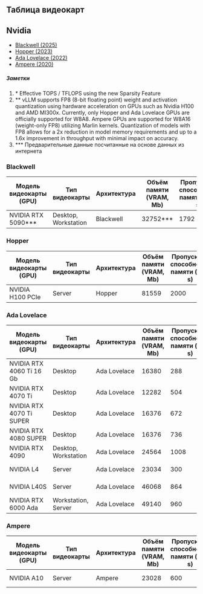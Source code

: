 ## Таблица видеокарт

## Nvidia

- [Blackwell (2025)](#blackwell)
- [Hopper (2023)](#hopper)
- [Ada Lovelace (2022)](#ada-lovelace)
- [Ampere (2020)](#ampere)

##### Заметки

1. \* Effective TOPS / TFLOPS using the new Sparsity Feature
2. \** vLLM supports FP8 (8-bit floating point) weight and activation quantization using hardware acceleration on GPUs such
   as Nvidia H100 and AMD MI300x. Currently, only Hopper and Ada Lovelace GPUs are officially supported for W8A8. Ampere
   GPUs are supported for W8A16 (weight-only FP8) utilizing Marlin kernels. Quantization of models with FP8 allows for a
   2x reduction in model memory requirements and up to a 1.6x improvement in throughput with minimal impact on accuracy.
3. \*** Предварительные данные посчитанные на основе данных из интернета

### Blackwell

| Модель<br/>видеокарты<br/>(GPU) | Тип<br/>видеокарты   | Архитектура | Объём<br/>памяти<br/>(VRAM, Mb) | Пропускная<br/>способность<br/>памяти (GB / s) | CUDA  | Поддерживаемые<br/>квантизации | FP32<br/>TFLOPS | BF16<br/>TFLOPS | FP16<br/>TFLOPS | TF32<br/>Tensor Core<br/>TFLOPS | BF16<br/>Tensor Core<br/>TFLOPS | FP16<br/>Tensor Core<br/>TFLOPS | FP8<br/>Tensor Core<br/>TFLOPS | INT8<br/>Tensor Core<br/>TFLOPS | FP4<br/>Tensor Core<br/>TFLOPS | INT4<br/>Tensor Core<br/>TFLOPS |
|---------------------------------|----------------------|-------------|---------------------------------|------------------------------------------------|-------|--------------------------------|-----------------|-----------------|-----------------|---------------------------------|---------------------------------|---------------------------------|--------------------------------|---------------------------------|--------------------------------|---------------------------------|
| NVIDIA RTX 5090***              | Desktop, Workstation | Blackwell   | 32752***                        | 1792                                           | 21760 | GPTQ, FP8, AWQ, FP4            | 104.8           | 104.8           | 104.8           | 210 / 419*                      | 419 / 838*                      | 419 / 838*                      | 838 / 1676*                    | 838 / 1676*                     | 1676 / 3352*                   | 1676 / 3352*                    |

### Hopper

| Модель<br/>видеокарты<br/>(GPU) | Тип<br/>видеокарты | Архитектура | Объём<br/>памяти<br/>(VRAM, Mb) | Пропускная<br/>способность<br/>памяти (GB / s) | CUDA  | Поддерживаемые<br/>квантизации | FP32<br/>TFLOPS | BF16<br/>TFLOPS | FP16<br/>TFLOPS | TF32<br/>Tensor Core<br/>TFLOPS | BF16<br/>Tensor Core<br/>TFLOPS | FP16<br/>Tensor Core<br/>TFLOPS | FP8<br/>Tensor Core<br/>TFLOPS | INT8<br/>Tensor Core<br/>TFLOPS | FP4<br/>Tensor Core<br/>TFLOPS | INT4<br/>Tensor Core<br/>TFLOPS |
|---------------------------------|--------------------|-------------|---------------------------------|------------------------------------------------|-------|--------------------------------|-----------------|-----------------|-----------------|---------------------------------|---------------------------------|---------------------------------|--------------------------------|---------------------------------|--------------------------------|---------------------------------|
| NVIDIA H100 PCIe                | Server             | Hopper      | 81559                           | 2000                                           | 14592 | GPTQ, FP8, AWQ                 | 51.2            | 102.4           | 102.4           | 378 / 756*                      | 756 / 1513*                     | 756 / 1513*                     | 1513 / 3026*                   | 1513 / 3026*                    | -                              | 3026 / 6052*                    |

### Ada Lovelace

| Модель<br/>видеокарты<br/>(GPU) | Тип<br/>видеокарты   | Архитектура  | Объём<br/>памяти<br/>(VRAM, Mb) | Пропускная<br/>способность<br/>памяти (GB / s) | CUDA  | Поддерживаемые<br/>квантизации | FP32<br/>TFLOPS | BF16<br/>TFLOPS | FP16<br/>TFLOPS | TF32<br/>Tensor Core<br/>TFLOPS | BF16<br/>Tensor Core<br/>TFLOPS | FP16<br/>Tensor Core<br/>TFLOPS | FP8<br/>Tensor Core<br/>TFLOPS | INT8<br/>Tensor Core<br/>TFLOPS | FP4<br/>Tensor Core<br/>TFLOPS | INT4<br/>Tensor Core<br/>TFLOPS |
|---------------------------------|----------------------|--------------|---------------------------------|------------------------------------------------|-------|--------------------------------|-----------------|-----------------|-----------------|---------------------------------|---------------------------------|---------------------------------|--------------------------------|---------------------------------|--------------------------------|---------------------------------|
| NVIDIA RTX 4060 Ti 16 Gb        | Desktop              | Ada Lovelace | 16380                           | 288                                            | 4352  | GPTQ, FP8, AWQ                 | 22.06           | 22.06           | 22.06           | 44 / 88*                        | 88 / 177*                       | 88 / 177*                       | 177 / 353*                     | 177 / 353*                      | -                              | 353 / 706*                      |
| NVIDIA RTX 4070 Ti              | Desktop              | Ada Lovelace | 12282                           | 504                                            | 7680  | GPTQ, FP8, AWQ                 | 40.09           | 40.09           | 40.09           | 80 / 160*                       | 160 / 320*                      | 160 / 320*                      | 320 / 640*                     | 320 / 640*                      | -                              | 640 / 1280*                     |
| NVIDIA RTX 4070 Ti SUPER        | Desktop              | Ada Lovelace | 16376                           | 672                                            | 8448  | GPTQ, FP8, AWQ                 | 44.10           | 44.10           | 44.10           | 88 / 176*                       | 176 / 352*                      | 176 / 352*                      | 352 / 704*                     | 352 / 704*                      | -                              | 704 / 1408*                     |
| NVIDIA RTX 4080 SUPER           | Desktop              | Ada Lovelace | 16376                           | 736                                            | 10240 | GPTQ, FP8, AWQ                 | 52.22           | 52.22           | 52.22           | 104 / 209*                      | 209 / 418*                      | 209 / 418*                      | 418 / 836*                     | 418 / 836*                      | -                              | 836 / 1672*                     |
| NVIDIA RTX 4090                 | Desktop, Workstation | Ada Lovelace | 24564                           | 1008                                           | 16384 | GPTQ, FP8, AWQ                 | 82.6            | 82.6            | 82.6            | 165 / 330*                      | 330 / 660*                      | 330 / 660*                      | 660 / 1321*                    | 660 / 1321*                     | -                              | 1321 / 2642*                    |
| NVIDIA L4                       | Server               | Ada Lovelace | 23034                           | 300                                            | 7424  | GPTQ, FP8, AWQ                 | 30.3            | 30.3            | 30.3            | 60 / 121*                       | 121 / 242*                      | 121 / 242*                      | 242 / 485*                     | 242 / 485*                      | -                              | 485 / 970*                      |
| NVIDIA L40S                     | Server               | Ada Lovelace | 46068                           | 864                                            | 18176 | GPTQ, FP8, AWQ                 | 91.6            | 91.6            | 91.6            | 183 / 366*                      | 366 / 733*                      | 366 / 733*                      | 733 / 1466*                    | 733 / 1466*                     | -                              | 1466 / 2932*                    |
| NVIDIA RTX 6000 Ada             | Workstation, Server  | Ada Lovelace | 49140                           | 960                                            | 18176 | GPTQ, FP8, AWQ                 | 91.1            | 91.1            | 91.1            | 182 / 364*                      | 364 / 728*                      | 364 / 728*                      | 728 / 1457*                    | 728 / 1457*                     | -                              | 1457 / 2914*                    |

### Ampere

| Модель<br/>видеокарты<br/>(GPU) | Тип<br/>видеокарты | Архитектура | Объём<br/>памяти<br/>(VRAM, Mb) | Пропускная<br/>способность<br/>памяти (GB / s) | CUDA | Поддерживаемые<br/>квантизации | FP32<br/>TFLOPS | BF16<br/>TFLOPS | FP16<br/>TFLOPS | TF32<br/>Tensor Core<br/>TFLOPS | BF16<br/>Tensor Core<br/>TFLOPS | FP16<br/>Tensor Core<br/>TFLOPS | FP8<br/>Tensor Core<br/>TFLOPS | INT8<br/>Tensor Core<br/>TFLOPS | FP4<br/>Tensor Core<br/>TFLOPS | INT4<br/>Tensor Core<br/>TFLOPS |
|---------------------------------|--------------------|-------------|---------------------------------|------------------------------------------------|------|--------------------------------|-----------------|-----------------|-----------------|---------------------------------|---------------------------------|---------------------------------|--------------------------------|---------------------------------|--------------------------------|---------------------------------|
| NVIDIA A10                      | Server             | Ampere      | 23028                           | 600                                            | 9216 | GPTQ, FP8**, AWQ               | 31.2            | 31.2            | 31.2            | 62.5 / 125*                     | 125 / 250*                      | 125 / 250*                      | -                              | 250 / 500*                      | -                              | 500 / 1000*                     |



